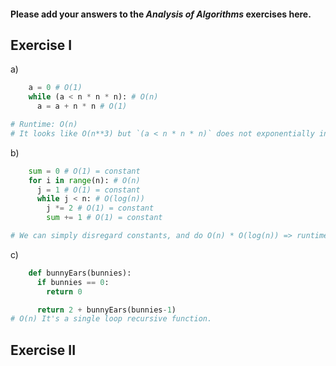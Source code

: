 #### Please add your answers to the ***Analysis of  Algorithms*** exercises here.

## Exercise I

a)
```python
    a = 0 # O(1)
    while (a < n * n * n): # O(n)
      a = a + n * n # O(1)

# Runtime: O(n)
# It looks like O(n**3) but `(a < n * n * n)` does not exponentially increase the number of times it loops. It's a checker.

```

b)
```python
    sum = 0 # O(1) = constant
    for i in range(n): # O(n)
      j = 1 # O(1) = constant
      while j < n: # O(log(n))
        j *= 2 # O(1) = constant
        sum += 1 # O(1) = constant

# We can simply disregard constants, and do O(n) * O(log(n)) => runtime O(n log(n))
```


c)
```python
    def bunnyEars(bunnies):
      if bunnies == 0:
        return 0

      return 2 + bunnyEars(bunnies-1)
# O(n) It's a single loop recursive function.
```

## Exercise II


